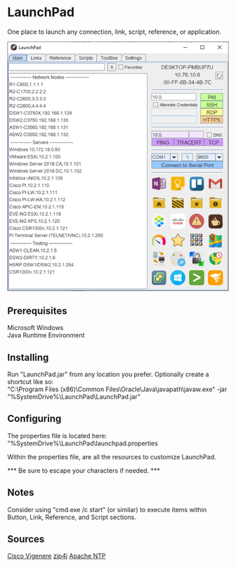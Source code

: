# LaunchPad 

One place to launch any connection, link, script, reference, or application.

![Main](https://github.com/mathewbray/Java-LaunchPad/raw/master/Main.png)

## Prerequisites

Microsoft Windows  
Java Runtime Environment

## Installing

Run "LaunchPad.jar" from any location you prefer.  Optionally create a shortcut like so:  
"C:\Program Files (x86)\Common Files\Oracle\Java\javapath\javaw.exe" -jar "%SystemDrive%\LaunchPad\LaunchPad.jar"


## Configuring

The properties file is located here:  
"%SystemDrive%\LaunchPad\launchpad.properties  
  
Within the properties file, are all the resources to customize LaunchPad.

*** Be sure to escape your characters if needed. ***

## Notes

Consider using "cmd.exe /c start" (or similar) to execute items within Button, Link, Reference, and Script sections.  

## Sources

[Cisco Vigenere](https://github.com/plajjan/java-CiscoVigenere)
[zip4j](https://github.com/srikanth-lingala/zip4j)
[Apache NTP](https://commons.apache.org/proper/commons-net/javadocs/api-3.6/org/apache/commons/net/ntp/NTPUDPClient.html)